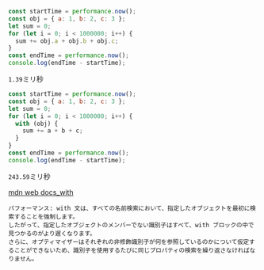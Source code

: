 ```js
const startTime = performance.now();
const obj = { a: 1, b: 2, c: 3 };
let sum = 0;
for (let i = 0; i < 1000000; i++) {
  sum += obj.a + obj.b + obj.c;
}
const endTime = performance.now();
console.log(endTime - startTime);
```

`1.39`ミリ秒

```cjs
const startTime = performance.now();
const obj = { a: 1, b: 2, c: 3 };
let sum = 0;
for (let i = 0; i < 1000000; i++) {
  with (obj) {
    sum += a + b + c;
  }
}
const endTime = performance.now();
console.log(endTime - startTime);
```

`243.59`ミリ秒

[mdn web docs_with](https://developer.mozilla.org/ja/docs/Web/JavaScript/Reference/Statements/with)

```
パフォーマンス: with 文は、すべての名前検索において、指定したオブジェクトを最初に検索することを強制します。
したがって、指定したオブジェクトのメンバーでない識別子はすべて、with ブロックの中で見つかるのがより遅くなります。
さらに、オプティマイザーはそれぞれの非修飾識別子が何を参照しているのかについて仮定することができないため、識別子を使用するたびに同じプロパティの検索を繰り返さなければなりません。
```
